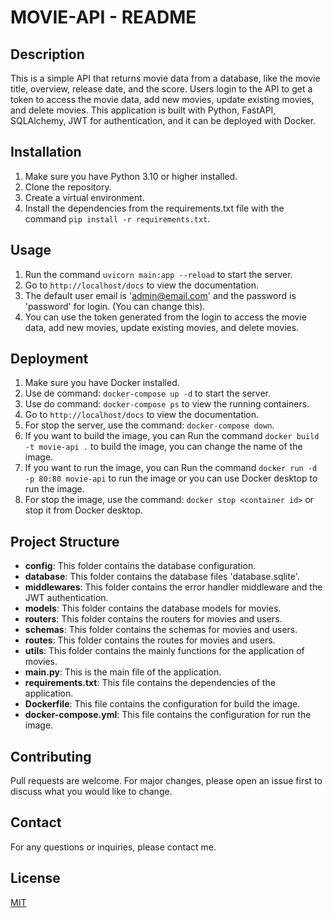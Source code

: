 # MOVIE-API - README

## Description
This is a simple API that returns movie data from a database, like the movie title, overview, release date, and the score. Users login to the API to get a token to access the movie data, add new movies, update existing movies, and delete movies.
This application is built with Python, FastAPI, SQLAlchemy, JWT for authentication, and it can be deployed with Docker.

## Installation
1. Make sure you have Python 3.10 or higher installed.
2. Clone the repository.
3. Create a virtual environment.
4. Install the dependencies from the requirements.txt file with the command `pip install -r requirements.txt`.

## Usage
1. Run the command `uvicorn main:app --reload` to start the server.
2. Go to `http://localhost/docs` to view the documentation.
3. The default user email is 'admin@email.com' and the password is 'password' for login. (You can change this).
4. You can use the token generated from the login to access the movie data, add new movies, update existing movies, and delete movies.

## Deployment
1. Make sure you have Docker installed.
2. Use de command: `docker-compose up -d` to start the server.
3. Use do command: `docker-compose ps` to view the running containers.
4. Go to `http://localhost/docs` to view the documentation.
5. For stop the server, use the command: `docker-compose down`.
6. If you want to build the image, you can Run the command `docker build -t movie-api .` to build the image, you can change the name of the image.
7. If you want to run the image, you can Run the command `docker run -d -p 80:80 movie-api` to run the image or you can use Docker desktop to run the image.
8. For stop the image, use the command: `docker stop <container id>` or stop it from Docker desktop.

## Project Structure
- **config**: This folder contains the database configuration.
- **database**: This folder contains the database files 'database.sqlite'.
- **middlewares**: This folder contains the error handler middleware and the JWT authentication.
- **models**: This folder contains the database models for movies.
- **routers**: This folder contains the routers for movies and users.
- **schemas**: This folder contains the schemas for movies and users.
- **routes**: This folder contains the routes for movies and users.
- **utils**: This folder contains the mainly functions for the application of movies.
- **main.py**: This is the main file of the application.
- **requirements.txt**: This file contains the dependencies of the application.
- **Dockerfile**: This file contains the configuration for build the image.
- **docker-compose.yml**: This file contains the configuration for run the image.

## Contributing
Pull requests are welcome. For major changes, please open an issue first to discuss what you would like to change.

## Contact
For any questions or inquiries, please contact me.

## License
[MIT](https://choosealicense.com/licenses/mit/)

